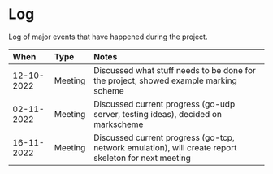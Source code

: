 # Log
Log of major events that have happened during the project.

| When       | Type    | Notes                                                                                                |
| :--------- | :------ | :--------------------------------------------------------------------------------------------------- |
| 12-10-2022 | Meeting | Discussed what stuff needs to be done for the project, showed example marking scheme                 |
| 02-11-2022 | Meeting | Discussed current progress (go-udp server, testing ideas), decided on markscheme                     |
| 16-11-2022 | Meeting | Discussed current progress (go-tcp, network emulation), will create report skeleton for next meeting |

